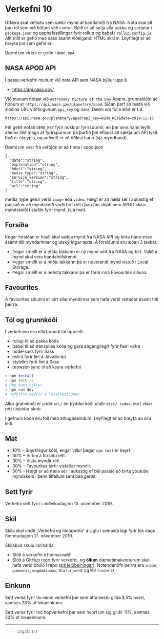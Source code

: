 # Verkefni 10

Útfæra skal vefsíðu sem sækir mynd af handahófi frá NASA. Nota skal öll þau tól sem við höfum séð í vetur. Búið er að setja alla pakka og scriptur í `package.json` og upphafsstillingar fyrir rollup og babel í `rollup.config.js`. Allt útlit er gefið með sass ásamt viðeigandi HTML skrám. Leyfilegt er að breyta því sem gefið er.

Dæmi um virkni er gefin í `demo.mp4`.

## NASA APOD API
Í þessu verkefni munum við nota API sem NASA býður upp á.
 * https://api.nasa.gov/

Við munum notast við `Astronomy Picture of the Day` Apann, grunnslóðin að honum er `https://api.nasa.gov/planetary/apod`. Síðan þarf að bæta við slóðina URL viðföngunum `api_key` og `date`. Dæmi um fulla slóð er t.d.
```
https://api.nasa.gov/planetary/apod?api_key=DEMO_KEY&date=2019-11-13
```

Þið getið notað `DEMO_KEY` fyrir nokkrar fyrirspurnir, en þar sem hann leyfir aðeins lítið magn af fyrirspurnum þá þurfið þið eflaust að sækja um API lykil. Það er ókeypis, og auðvelt er að öðlast hann (sjá myndband).

Dæmi um svar frá vefþjón er að finna í apod.json
```
{ 
  "date":"string",
  "explanation":"string",
  "hdurl":"string",
  "media_type":"string",
  "service_version":"string",
  "title":"string",
  "url":"string"
}
```
media_type getur verið `image` eða `video`. Hægt er að næla sér í aukastig ef passað er að myndskeið verði birt rétt í þau fáu skipti sem APOD skilar myndskeiði í staðin fyrir mynd. (sjá mat).


## Forsíða

Þegar forsíðan er hlaði skal sækja mynd frá NASA API og birta hana strax ásamt titil myndarinnar og útskýringar texta. Á forsíðunni eru síðan 3 takkar. 
 * Þegar smellt er á efsta takkann er ný mynd sótt frá NASA og birt. Valið á mynd skal vera handahófskennt.
 * Þegar smellt er á miðju takkann þá er núverandi mynd vistuð í Local Storage.
 * Þegar smellt er á neðsta takkann þá er farið inná Favourites síðuna.

## Favourites

Á favourites síðunni er birt allar myndirnar sem hafa verið vistaðar ásamt titli þeirra.

## Tól og grunnkóði

Í verkefninu eru eftirfarandi tól uppsett:

* rollup til að pakka kóða
* babel til að transpilea kóða og gera aðgengilegri fyrir fleiri vafra
* node-sass fyrir Sass
* eslint fyrir lint á JavaScript
* stylelint fyrir lint á Sass
* browser-sync til að keyra verkefni

```bash
> npm install
> npm test -s
# Upp koma villur
> npm run dev
# Vefþjónn keyrir á localhost:3000
```

Allur grunnkóði er undir `src/` en þýddur kóði undir `dist/`. `index.html` vísar rétt í þýddar skrár.

Í gefnum kóða eru föll með athugasemdum. Leyfilegt er að breyta að öllu leiti.

## Mat

* 10% – Snyrtilegur kóði, engar villur þegar `npm test` er keyrt
* 30% – Virkni á forsíðu rétt.
* 30% – Vista myndir rétt
* 30% – Favourites birtir vistaðar myndir.
* 50% - Hægt er að næla sér í aukastig ef þið passið að birta youtube myndskeið í þeim tilfellum sem það gerist.

## Sett fyrir

Verkefni sett fyrir í  miðvikudaginn 13. nóvember 2019.

## Skil

Skila skal undir „Verkefni og hlutaprófa“ á Uglu í seinasta lagi fyrir lok dags fimmtudaginn 21. nóvember 2019.

Skilaboð skulu innihalda:

* Slóð á verkefni á heimasvæði
* Slóð á GitHub repo fyrir verkefni, og **öllum** dæmatímakennurum skal hafa verið boðið í repo ([sjá leiðbeiningar](https://help.github.com/articles/inviting-collaborators-to-a-personal-repository/)). Notendanöfn þeirra eru `anz1e`, `gunnnnii`, `magdadianaa`, `OlafurjonHI` og `Wolfcoder13` .

## Einkunn

Sett verða fyrir tíu minni verkefni þar sem átta bestu gilda 3,5% hvert, samtals 28% af lokaeinkunn.

Sett verða fyrir tvö hópverkefni þar sem hvort um sig gildir 11%, samtals 22% af lokaeinkunn.

---

> Útgáfa 0.1

